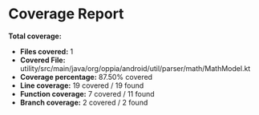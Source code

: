 # Coverage Report

**Total coverage:**
- **Files covered:** 1
- **Covered File:** utility/src/main/java/org/oppia/android/util/parser/math/MathModel.kt
- **Coverage percentage:** 87.50% covered
- **Line coverage:** 19 covered / 19 found
- **Function coverage:** 7 covered / 11 found
- **Branch coverage:** 2 covered / 2 found
